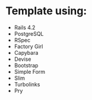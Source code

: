 # Template using:

* Rails 4.2
* PostgreSQL
* RSpec
* Factory Girl
* Capybara
* Devise
* Bootstrap
* Simple Form
* Slim
* Turbolinks
* Pry
